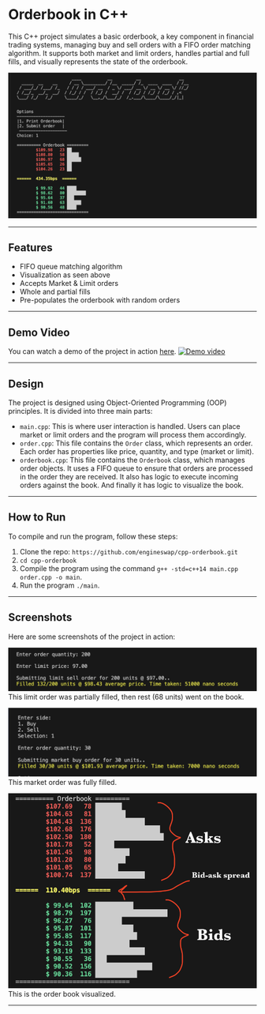 # Orderbook in C++

This C++ project simulates a basic orderbook, a key component in financial trading systems, managing buy and sell orders with a FIFO order matching algorithm. It supports both market and limit orders, handles partial and full fills, and visually represents the state of the orderbook. 


![Screenshot 1](./screenshots/ss1.png)
***
## Features

* FIFO queue matching algorithm
* Visualization as seen above
* Accepts Market & Limit orders
* Whole and partial fills
* Pre-populates the orderbook with random orders

***
## Demo Video
You can watch a demo of the project in action [here](https://www.youtube.com/watch?v=1JoNpImW0TQ).
[![Demo video](https://img.youtube.com/vi/1JoNpImW0TQ/0.jpg)](https://www.youtube.com/watch?v=1JoNpImW0TQ)
***

## Design

The project is designed using Object-Oriented Programming (OOP) principles. It is divided into three main parts:

- `main.cpp`: This is where user interaction is handled. Users can place market or limit orders and the program will process them accordingly.
- `order.cpp`: This file contains the `Order` class, which represents an order. Each order has properties like price, quantity, and type (market or limit).
- `orderbook.cpp`: This file contains the `Orderbook` class, which manages order objects. It uses a FIFO queue to ensure that orders are processed in the order they are received. It also has logic to execute incoming orders against the book. And finally it has logic to visualize the book.

***

## How to Run

To compile and run the program, follow these steps:

1. Clone the repo: ``https://github.com/engineswap/cpp-orderbook.git``
2. ``cd cpp-orderbook``
3. Compile the program using the command `g++ -std=c++14 main.cpp order.cpp -o main`.
4. Run the program `./main`.

***

## Screenshots

Here are some screenshots of the project in action:

![Screenshot 1](./screenshots/ss3.png)
This limit order was partially filled, then rest (68 units) went on the book.

![Screenshot 2](./screenshots/ss2.png)
This market order was fully filled.

![Screenshot 3](./screenshots/ss4.png)
This is the order book visualized. 
***